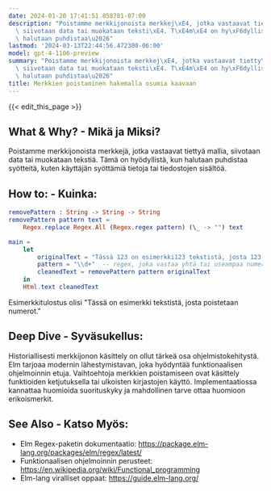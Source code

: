 ```yaml
---
date: 2024-01-20 17:41:51.858781-07:00
description: "Poistamme merkkijonoista merkkej\xE4, jotka vastaavat tietty\xE4 mallia,\
  \ siivotaan data tai muokataan teksti\xE4. T\xE4m\xE4 on hy\xF6dyllist\xE4, kun\
  \ halutaan puhdistaa\u2026"
lastmod: '2024-03-13T22:44:56.472300-06:00'
model: gpt-4-1106-preview
summary: "Poistamme merkkijonoista merkkej\xE4, jotka vastaavat tietty\xE4 mallia,\
  \ siivotaan data tai muokataan teksti\xE4. T\xE4m\xE4 on hy\xF6dyllist\xE4, kun\
  \ halutaan puhdistaa\u2026"
title: Merkkien poistaminen hakemalla osumia kaavaan
---
```


{{< edit_this_page >}}

## What & Why? - Mikä ja Miksi?
Poistamme merkkijonoista merkkejä, jotka vastaavat tiettyä mallia, siivotaan data tai muokataan tekstiä. Tämä on hyödyllistä, kun halutaan puhdistaa syötteitä, kuten käyttäjän syöttämiä tietoja tai tiedostojen sisältöä.

## How to: - Kuinka:
```Elm
removePattern : String -> String -> String
removePattern pattern text =
    Regex.replace Regex.All (Regex.regex pattern) (\_ -> "") text

main =
    let
        originalText = "Tässä 123 on esimerkki123 tekstistä, josta 123 poistetaan numerot."
        pattern = "\\d+"  -- regex, joka vastaa yhtä tai useampaa numeroa
        cleanedText = removePattern pattern originalText
    in
    Html.text cleanedText
```

Esimerkkitulostus olisi "Tässä  on esimerkki tekstistä, josta  poistetaan numerot."

## Deep Dive - Syväsukellus:
Historiallisesti merkkijonon käsittely on ollut tärkeä osa ohjelmistokehitystä. Elm tarjoaa modernin lähestymistavan, joka hyödyntää funktionaalisen ohjelmoinnin etuja. Vaihtoehtoja merkkien poistamiseen ovat käsittely funktioiden ketjutuksella tai ulkoisten kirjastojen käyttö. Implementaatiossa kannattaa huomioida suorituskyky ja mahdollinen tarve ottaa huomioon erikoismerkit.

## See Also - Katso Myös:
- Elm Regex-paketin dokumentaatio: https://package.elm-lang.org/packages/elm/regex/latest/
- Funktionaalisen ohjelmoinnin perusteet: https://en.wikipedia.org/wiki/Functional_programming
- Elm-lang viralliset oppaat: https://guide.elm-lang.org/
